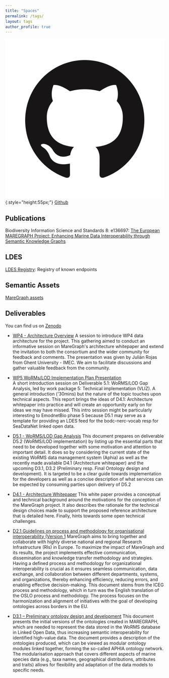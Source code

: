 ```yaml
---
title: "Spaces"
permalink: /tags/
layout: tags
author_profile: true
---
```



![](/img/GitHub.png){:style="height:55px;"} [Github](https://github.com/MareGraph-EU) 
## Publications
Biodiversity Information Science and Standards 8: e136697: [The European MAREGRAPH Project: Enhancing Marine Data Interoperability through Semantic Knowledge Graphs](https://biss.pensoft.net/article/136697/)

## LDES   
[LDES Registry](https://imec-int.github.io/ldes-registry/): Registry of known endpoints  

## Semantic Assets  
[MareGraph assets](https://github.com/MareGraph-EU/assets)


## Deliverables
You can find us on [Zenodo](https://zenodo.org/communities/maregraph/?page=1&size=20)


- [WP4 - Architecture Overview](https://zenodo.org/records/10083644)
A session to introduce WP4 data architecture for the project. This gathering aimed to conduct an informative session on MareGraph's architecture whitepaper and extend the invitation to both the consortium and the wider community for feedback and comments. The presentation was given by Julián Rojas from Ghent University - IMEC. We aim to facilitate discussions and gather valuable feedback from the community.

- [WP5 WoRMs/LOD Implementation Plan Presentation](https://zenodo.org/records/10083478)  
A short introduction session on Deliverable 5.1: WoRMS/LOD Gap Analysis, led by work package 5: Technical implementation (VLIZ). A general introduction ('30mins) but the nature of the topic touches upon technical aspects. This report brings the ideas of D4.1: Architecture whitepaper into practice and will create an opportunity early on for ideas we may have missed. This intro session might be particularly interesting to EmodnetBio phase 5 because D5.1 may serve as a template for providing an LDES feed for the bodc-nerc-vocab resp for SeaDataNet linked open data.


- [D5.1 - WoRMS/LOD Gap Analysis](https://zenodo.org/records/8354364)
This document prepares on deliverable D5.2 (WoRMS/LOD implementation) by listing up the essential parts that need to be developed together with some motivation and attention to important detail. It does so by considering the current state of the existing WoRMS data management system (Aphia) as well as the recently made available D4.1 (Architecture whitepaper) and the upcoming D3.1, D3.2 (Preliminary resp. Final Ontology design and development). It is targeted to be a clear guide towards implementation for the developers as well as a concise description of what services can be expected by consuming parties upon delivery of D5.2

- [D4.1 - Architecture Whitepaper](https://zenodo.org/records/8318832)
This white paper provides a conceptual and technical background around the motivations for the conception of the MareGraph project. It also describes the rationale for the technical design choices made to support the proposed reference architecture that is detailed here. Finally, hints towards some open technical challenges.

- [D2.1 Guidelines on process and methodology for organisational interoperability (Version 1](https://zenodo.org/records/8167337)
MareGraph aims to bring together and collaborate with highly diverse national and regional 
Research Infrastructure (RIs) in Europe. To maximize the impact of MareGraph and its results, 
the project implements effective communication, dissemination and knowledge transfer 
methodology and strategies. Having a defined process and methodology for organizational 
interoperability is crucial as it ensures seamless communication, data exchange, and 
collaboration between different departments, systems, and organizations, thereby enhancing 
efficiency, reducing errors, and enabling effective decision-making. This document stems from the ICEG process and methodology, which in turn was the English translation of the OSLO process and methodology. The process focuses on the harmonization and alignment of initiatives with the goal of developing ontologies across borders in the EU.


- [D3.1 – Preliminary ontology design and development](https://zenodo.org/records/10849372)
This document presents the initial versions of the ontologies created in MAREGRAPH, which 
are needed to represent the data stored in the WoRMS database in Linked Open Data, thus 
increasing semantic interoperability for identified high-value data. The document provides a description of the ontologies produced, which can be viewed as  modular ontology modules linked together, forming the so-called APHIA ontology network. 
The modularisation approach that covers different aspects of marine species data (e.g., taxa names, geographical distributions, attributes and traits) allows for flexibility and adaptation  of the data models to specific needs.

